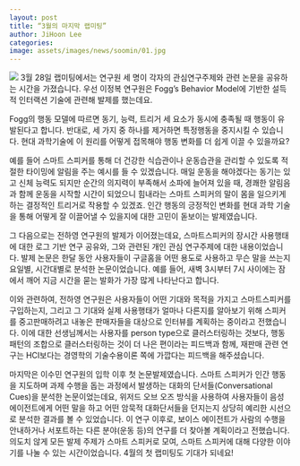 ```yaml
---
layout: post
title: “3월의 마지막 랩미팅”
author: JiHoon Lee
categories: 
image: assets/images/news/soomin/01.jpg
---
```

<img src="{{site.baseurl}}/assets/images/news/soomin/01.jpg">
3월 28일 랩미팅에서는 연구원 세 명이 각자의 관심연구주제와 관련 논문을 공유하는 시간을 가졌습니다. 
우선 이정복 연구원은 Fogg’s Behavior Model에 기반한 설득적 인터랙션 기술에 관련해 발제를 했는데요. 

Fogg의 행동 모델에 따르면 동기, 능력, 트리거 세 요소가 동시에 충족될 때 행동이 유발된다고 합니다. 반대로, 세 가지 중 하나를 제거하면 특정행동을 중지시킬 수 있습니다. 현대 과학기술에 이 원리를 어떻게 접목해야 행동 변화를 더 쉽게 이끌 수 있을까요? 

예를 들어 스마트 스피커를 통해 더 건강한 식습관이나 운동습관을 관리할 수 있도록 적절한 타이밍에 알림을 주는 예시를 들 수 있겠습니다. 매일 운동을 해야겠다는 동기는 있고 신체 능력도 되지만 순간의 의지력이 부족해서 소파에 늘어져 있을 때, 경쾌한 알림음과 함께 운동을 시작할 시간이 되었으니 힘내라는 스마트 스피커의 말이 몸을 일으키게 하는 결정적인 트리거로 작용할 수 있겠죠. 인간 행동의 긍정적인 변화를 현대 과학 기술을 통해 어떻게 잘 이끌어낼 수 있을지에 대한 고민이 돋보이는 발제였습니다. 


그 다음으로는 전하영 연구원의 발제가 이어졌는데요, 스마트스피커의 장시간 사용행태에 대한 로그 기반 연구 공유와, 그와 관련된 개인 관심 연구주제에 대한 내용이었습니다. 발제 논문은 한달 동안 사용자들이 구글홈을 어떤 용도로 사용하고 무슨 말을 쓰는지 요일별, 시간대별로 분석한 논문이었습니다. 예를 들어, 새벽 3시부터 7시 사이에는 잠에서 깨어 지금 시간을 묻는 발화가 가장 많게 나타난다고 합니다. 

이와 관련하여, 전하영 연구원은 사용자들이 어떤 기대와 목적을 가지고 스마트스피커를 구입하는지, 그리고 그 기대와 실제 사용행태가 얼마나 다른지를 알아보기 위해 스피커를 중고판매하려고 내놓은 판매자들을 대상으로 인터뷰를 계획하는 중이라고 전했습니다. 이에 대한 선생님께서는 사용자를 person type으로 클러스터링하는 것보다, 행동패턴의 조합으로 클러스터링하는 것이 더 나은 편이라는 피드백과 함께, 재판매 관련 연구는 HCI보다는 경영학의 기술수용이론 쪽에 가깝다는 피드백을 해주셨습니다. 


마지막은 이수민 연구원의 입학 이후 첫 논문발제였습니다. 스마트 스피커가 인간 행동을 지도하며 과제 수행을 돕는 과정에서 발생하는 대화의 단서들(Conversational Cues)을 분석한 논문이었는데요, 위저드 오브 오즈 방식을 사용하여 사용자들이 음성 에이전트에게 어떤 말을 하고 어떤 암묵적 대화단서들을 던지는지 상당히 예리한 시선으로 분석한 결과를 볼 수 있었습니다. 이 연구 이후로, 보이스 에이전트가 사람의 수행을 안내하거나 서포트하는 다른 분야(운동 등)의 연구를 더 찾아볼 계획이라고 전했습니다. 
의도치 않게 모든 발제 주제가 스마트 스피커로 모여, 스마트 스피커에 대해 다양한 이야기를 나눌 수 있는 시간이었습니다. 4월의 첫 랩미팅도 기대가 되네요!
